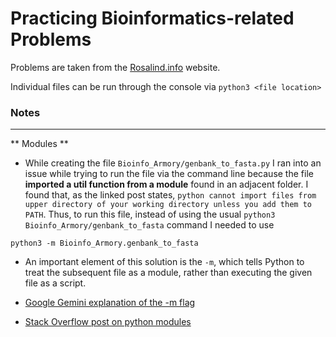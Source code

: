 # Practicing Bioinformatics-related Problems

Problems are taken from the [Rosalind.info](https://rosalind.info/problems/locations/) website.

Individual files can be run through the console via `python3 <file location>`

### Notes
-------------------------------------------
** Modules **
- While creating the file `Bioinfo_Armory/genbank_to_fasta.py` I ran into an issue while trying to run the file via the command line because the file __imported a util function from a module__ found in an adjacent folder. I found that, as the linked post states, `python cannot import files from upper directory of your working directory unless you add them to PATH`. Thus, to run this file, instead of using the usual `python3 Bioinfo_Armory/genbank_to_fasta` command I needed to use
 ```
python3 -m Bioinfo_Armory.genbank_to_fasta
```
- An important element of this solution is the `-m`, which tells Python to treat the subsequent file as a module, rather than executing the given file as a script.

- [Google Gemini explanation of the -m flag](https://g.co/gemini/share/93f79b12a64a)
- [Stack Overflow post on python modules](https://stackoverflow.com/questions/72878837/importerror-attempted-relative-import-with-no-known-parent-package-still-no-sol)